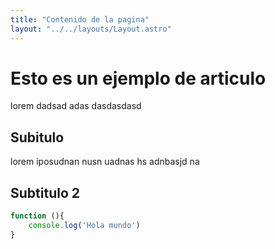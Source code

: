 ```yaml
---
title: "Contenido de la pagina"
layout: "../../layouts/Layout.astro"
---
```


# Esto es un ejemplo de articulo

lorem dadsad adas dasdasdasd

## Subitulo

lorem iposudnan nusn uadnas hs adnbasjd na

## Subtitulo 2

```javascript
function (){
    console.log('Hola mundo')
}
```
